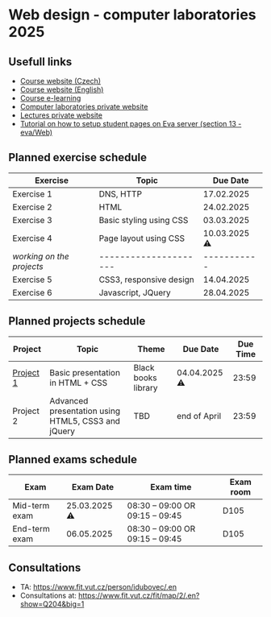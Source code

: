 # Web design - computer laboratories 2025

## Usefull links

- [Course website (Czech)](https://www.fit.vut.cz/study/course/280948/.cs)
- [Course website (English)](https://www.fit.vut.cz/study/course/280948/.en)
- [Course e-learning](https://moodle.vut.cz/course/view.php?id=280948)
- [Computer laboratories private website](https://www.fit.vut.cz/study/course/ITW/private/cviceni/)
- [Lectures private website](https://www.fit.vut.cz/study/course/ITW/private/prednasky/)
- [Tutorial on how to setup student pages on Eva server (section 13 - eva/Web)](https://www.fit.vut.cz/units/cvt/faq/.cs)

## Planned exercise schedule

| **Exercise** | **Topic**                     | **Due Date**  |
|--------------|-------------------------------|---------------|
| Exercise 1   | DNS, HTTP                     | 17.02.2025    |
| Exercise 2   | HTML                          | 24.02.2025    |
| Exercise 3   | Basic styling using CSS       | 03.03.2025    |
| Exercise 4   | Page layout using CSS         | 10.03.2025 :warning:  |
| _working on the projects_ | ---------------------| -----------   |
| Exercise 5   | CSS3, responsive design       | 14.04.2025    |
| Exercise 6   | Javascript, JQuery            | 28.04.2025    |

## Planned projects schedule

| **Project** | **Topic**                                          |      **Theme**      | **Due Date**  | **Due Time**  |
|--------------|---------------------------------------------------|---------------------|---------------|---------------|
| [Project 1](https://www.fit.vut.cz/study/course/ITW/private/cviceni/projekt1/)   | Basic presentation in HTML + CSS                   | Black books library |  04.04.2025 :warning:  |     23:59     |
| Project 2   | Advanced presentation using HTML5, CSS3 and jQuery |         TBD         |  end of April |     23:59     |

## Planned exams schedule

|    **Exam**   |  **Exam Date** | **Exam time** | **Exam room** |
|---------------|----------------|---------------|----------------|
| Mid-term exam |   25.03.2025 :warning:  | 08:30 – 09:00 OR 09:15 – 09:45| D105 |
| End-term exam |   06.05.2025   | 08:30 – 09:00 OR 09:15 – 09:45| D105 |

## Consultations

- TA: <https://www.fit.vut.cz/person/idubovec/.en>
- Consultations at: <https://www.fit.vut.cz/fit/map/2/.en?show=Q204&big=1>
